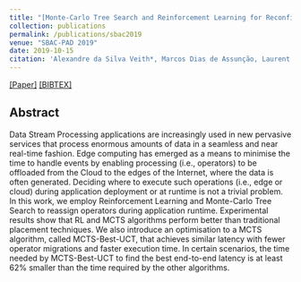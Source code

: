 ```yaml
---
title: "[Monte-Carlo Tree Search and Reinforcement Learning for Reconfiguring Data Stream Processing on Edge Computing](https://ieeexplore.ieee.org/document/8924187)"
collection: publications
permalink: /publications/sbac2019
venue: "SBAC-PAD 2019"
date: 2019-10-15
citation: 'Alexandre da Silva Veith*, Marcos Dias de Assunção, Laurent Lefèvre'
---
```

[[Paper]](http://aveith.github.io/files/sbac-pad2019.pdf) [[BIBTEX]](http://aveith.github.io/files/sbac-pad2019.bib)



## Abstract
Data Stream Processing applications are increasingly used in new pervasive services that process enormous amounts of data in a seamless and near real-time fashion. Edge computing has emerged as a means to minimise the time to handle events by enabling processing (i.e., operators) to be offloaded from the Cloud to the edges of the Internet, where the data is often generated. Deciding where to execute such operations (i.e., edge or cloud) during application deployment or at runtime is not a trivial problem. In this work, we employ Reinforcement Learning and Monte-Carlo Tree Search to reassign operators during application runtime. Experimental results show that RL and MCTS algorithms perform better than traditional placement techniques. We also introduce an optimisation to a MCTS algorithm, called MCTS-Best-UCT, that achieves similar latency with fewer operator migrations and faster execution time. In certain scenarios, the time needed by MCTS-Best-UCT to find the best end-to-end latency is at least 62% smaller than the time required by the other algorithms. 



